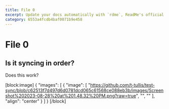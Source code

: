 ```yaml
---
title: File 0
excerpt: Update your docs automatically with `rdme`, ReadMe's official CLI and GitHub Action!
category: 6553a4fcdb4baf0071b9e458
---
```


# File 0

## Is it syncing in order?

Does this work?

<!-- <img href="https://github.com/t-tullis/test-sync/blob/c62513f7d497d6d0781dcd065c61568ce088eb3b/images/Screenshot%202023-08-28%20at%201.48.32%20PM.png?raw=true" /> -->

[block:image]
{
"images": [
{
"image": [
"https://github.com/t-tullis/test-sync/blob/c62513f7d497d6d0781dcd065c61568ce088eb3b/images/Screenshot%202023-08-28%20at%201.48.32%20PM.png?raw=true",
"",
""
],
"align": "center"
}
]
}
[/block]
